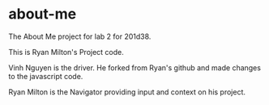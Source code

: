 # about-me
The About Me project for lab 2 for 201d38.

This is Ryan Milton's Project code.

Vinh Nguyen is the driver. He forked from Ryan's github and made changes to the javascript code.

Ryan Milton is the Navigator providing input and context on his project.